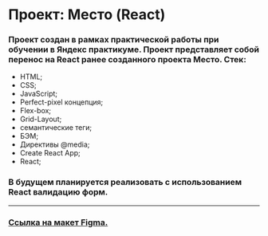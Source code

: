# Проект: Место (React)

### Проект создан в рамках практической работы при обучении в Яндекс практикуме. Проект представляет собой перенос на React ранее созданного проекта Место. Стек:

- HTML;
- CSS;
- JavaScript;
- Perfect-pixel концепция;
- Flex-box;
- Grid-Layout;
- семантические теги;
- БЭМ;
- Директивы @media;
- Create React App;
- React;

### В будущем планируется реализовать с использованием React валидацию форм.

---

### [Ссылка на макет Figma.](https://www.figma.com/file/2cn9N9jSkmxD84oJik7xL7/JavaScript.-Sprint-4?node-id=0%3A1)
